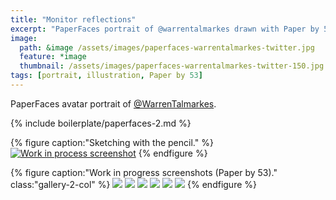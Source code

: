 ```yaml
---
title: "Monitor reflections"
excerpt: "PaperFaces portrait of @warrentalmarkes drawn with Paper by 53 on an iPad."
image: 
  path: &image /assets/images/paperfaces-warrentalmarkes-twitter.jpg 
  feature: *image
  thumbnail: /assets/images/paperfaces-warrentalmarkes-twitter-150.jpg
tags: [portrait, illustration, Paper by 53]
---
```


PaperFaces avatar portrait of <a href="https://twitter.com/WarrenTalmarkes">@WarrenTalmarkes</a>.

{% include boilerplate/paperfaces-2.md %}

{% figure caption:"Sketching with the pencil." %}
[![Work in process screenshot](/assets/images/paperfaces-warrentalmarkes-process-1-750.jpg)](/assets/images/paperfaces-warrentalmarkes-process-1-lg.jpg)
{% endfigure %}

{% figure caption:"Work in progress screenshots (Paper by 53)." class:"gallery-2-col" %}
[![](/assets/images/paperfaces-warrentalmarkes-process-2-600.jpg)](/assets/images/paperfaces-warrentalmarkes-process-2-lg.jpg)
[![](/assets/images/paperfaces-warrentalmarkes-process-3-600.jpg)](/assets/images/paperfaces-warrentalmarkes-process-3-lg.jpg)
[![](/assets/images/paperfaces-warrentalmarkes-process-4-600.jpg)](/assets/images/paperfaces-warrentalmarkes-process-4-lg.jpg)
[![](/assets/images/paperfaces-warrentalmarkes-process-5-600.jpg)](/assets/images/paperfaces-warrentalmarkes-process-5-lg.jpg)
[![](/assets/images/paperfaces-warrentalmarkes-process-6-600.jpg)](/assets/images/paperfaces-warrentalmarkes-process-6-lg.jpg)
[![](/assets/images/paperfaces-warrentalmarkes-process-7-600.jpg)](/assets/images/paperfaces-warrentalmarkes-process-7-lg.jpg)
{% endfigure %}
